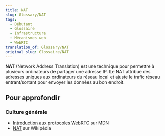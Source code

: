 ```yaml
---
title: NAT
slug: Glossary/NAT
tags:
  - Débutant
  - Glossaire
  - Infrastructure
  - Mécanismes web
  - WebRTC
translation_of: Glossary/NAT
original_slug: Glossaire/NAT
---
```

**NAT** (Network Address Translation) est une technique pour permettre à plusieurs ordinateurs de partager une adresse IP. Le NAT attribue des adresses uniques aux ordinateurs du réseau local et ajuste le trafic réseau entrant/sortant pour envoyer les données au bon endroit.

## Pour approfondir

### Culture générale

- [Introduction aux protocoles WebRTC](/fr/docs/Web/API/WebRTC_API/Protocols) sur MDN
- [NAT](https://fr.wikipedia.org/wiki/Network_address_translation) sur Wikipédia
